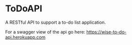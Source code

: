 # ToDoAPI

A RESTful API to support a to-do list application.

For a swagger view of the api go here:
https://wise-to-do-api.herokuapp.com

